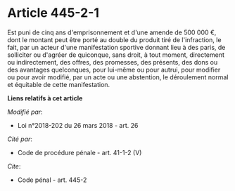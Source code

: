 # Article 445-2-1

Est puni de cinq ans d'emprisonnement et d'une amende de 500 000 €, dont le montant peut être porté au double du produit tiré
de l'infraction, le fait, par un acteur d'une manifestation sportive donnant lieu à des paris, de solliciter ou d'agréer de
quiconque, sans droit, à tout moment, directement ou indirectement, des offres, des promesses, des présents, des dons ou des
avantages quelconques, pour lui-même ou pour autrui, pour modifier ou pour avoir modifié, par un acte ou une abstention, le
déroulement normal et équitable de cette manifestation.

**Liens relatifs à cet article**

_Modifié par_:

  - Loi n°2018-202 du 26 mars 2018 - art. 26

_Cité par_:

  - Code de procédure pénale - art. 41-1-2 (V)

_Cite_:

  - Code pénal - art. 445-2
